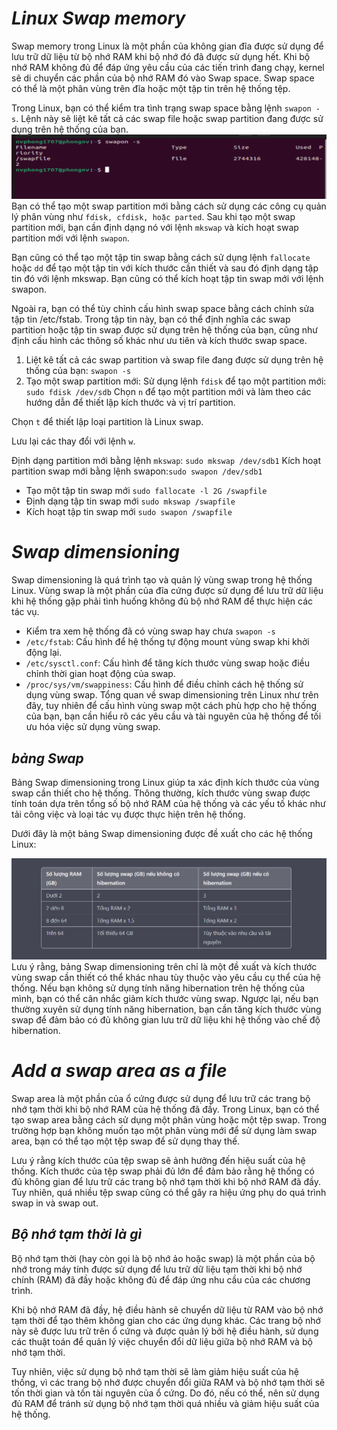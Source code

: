 # ***Linux Swap memory***
Swap memory trong Linux là một phần của không gian đĩa được sử dụng để lưu trữ dữ liệu từ bộ nhớ RAM khi bộ nhớ đó đã được sử dụng hết. Khi bộ nhớ RAM không đủ để đáp ứng yêu cầu của các tiến trình đang chạy, kernel sẽ di chuyển các phần của bộ nhớ RAM đó vào Swap space. Swap space có thể là một phân vùng trên đĩa hoặc một tập tin trên hệ thống tệp.

Trong Linux, bạn có thể kiểm tra tình trạng swap space bằng lệnh `swapon -s`. Lệnh này sẽ liệt kê tất cả các swap file hoặc swap partition đang được sử dụng trên hệ thống của bạn.
![imag](./Img/9.png)
Bạn có thể tạo một swap partition mới bằng cách sử dụng các công cụ quản lý phân vùng như `fdisk, cfdisk, hoặc parted`. Sau khi tạo một swap partition mới, bạn cần định dạng nó với lệnh `mkswap` và kích hoạt swap partition mới với lệnh `swapon`.

Bạn cũng có thể tạo một tập tin swap bằng cách sử dụng lệnh `fallocate` hoặc `dd` để tạo một tập tin với kích thước cần thiết và sau đó định dạng tập tin đó với lệnh mkswap. Bạn cũng có thể kích hoạt tập tin swap mới với lệnh swapon.

Ngoài ra, bạn có thể tùy chỉnh cấu hình swap space bằng cách chỉnh sửa tập tin /etc/fstab. Trong tập tin này, bạn có thể định nghĩa các swap partition hoặc tập tin swap được sử dụng trên hệ thống của bạn, cũng như định cấu hình các thông số khác như ưu tiên và kích thước swap space.

1. Liệt kê tất cả các swap partition và swap file đang được sử dụng trên hệ thống của bạn:
`swapon -s`
2. Tạo một swap partition mới:
Sử dụng lệnh `fdisk` để tạo một partition mới:
`sudo fdisk /dev/sdb`
Chọn `n` để tạo một partition mới và làm theo các hướng dẫn để thiết lập kích thước và vị trí partition.

Chọn `t` để thiết lập loại partition là Linux swap.

Lưu lại các thay đổi với lệnh `w`.

Định dạng partition mới bằng lệnh `mkswap`:
`sudo mkswap /dev/sdb1`
Kích hoạt partition swap mới bằng lệnh swapon:`sudo swapon /dev/sdb1`
- Tạo một tập tin swap mới 
`sudo fallocate -l 2G /swapfile`
- Định dạng tập tin swap mới
`sudo mkswap /swapfile`
- Kích hoạt tập tin swap mới 
`sudo swapon /swapfile`

# ***Swap dimensioning***
Swap dimensioning là quá trình tạo và quản lý vùng swap trong hệ thống Linux. Vùng swap là một phần của đĩa cứng được sử dụng để lưu trữ dữ liệu khi hệ thống gặp phải tình huống không đủ bộ nhớ RAM để thực hiện các tác vụ.
 
- Kiểm tra xem hệ thống đã có vùng swap hay chưa
`swapon -s`
- `/etc/fstab`: Cấu hình để hệ thống tự động mount vùng swap khi khởi động lại.
- `/etc/sysctl.conf`: Cấu hình để tăng kích thước vùng swap hoặc điều chỉnh thời gian hoạt động của swap.
- `/proc/sys/vm/swappiness`: Cấu hình để điều chỉnh cách hệ thống sử dụng vùng swap.
Tổng quan về swap dimensioning trên Linux như trên đây, tuy nhiên để cấu hình vùng swap một cách phù hợp cho hệ thống của bạn, bạn cần hiểu rõ các yêu cầu và tài nguyên của hệ thống để tối ưu hóa việc sử dụng vùng swap.
## ***bảng Swap***
Bảng Swap dimensioning trong Linux giúp ta xác định kích thước của vùng swap cần thiết cho hệ thống. Thông thường, kích thước vùng swap được tính toán dựa trên tổng số bộ nhớ RAM của hệ thống và các yếu tố khác như tải công việc và loại tác vụ được thực hiện trên hệ thống.

Dưới đây là một bảng Swap dimensioning được đề xuất cho các hệ thống Linux:

![imag](./Img/5.png)
Lưu ý rằng, bảng Swap dimensioning trên chỉ là một đề xuất và kích thước vùng swap cần thiết có thể khác nhau tùy thuộc vào yêu cầu cụ thể của hệ thống. Nếu bạn không sử dụng tính năng hibernation trên hệ thống của mình, bạn có thể cân nhắc giảm kích thước vùng swap. Ngược lại, nếu bạn thường xuyên sử dụng tính năng hibernation, bạn cần tăng kích thước vùng swap để đảm bảo có đủ không gian lưu trữ dữ liệu khi hệ thống vào chế độ hibernation.
# ***Add a swap area as a file***
Swap area là một phần của ổ cứng được sử dụng để lưu trữ các trang bộ nhớ tạm thời khi bộ nhớ RAM của hệ thống đã đầy. Trong Linux, bạn có thể tạo swap area bằng cách sử dụng một phân vùng hoặc một tệp swap. Trong trường hợp bạn không muốn tạo một phân vùng mới để sử dụng làm swap area, bạn có thể tạo một tệp swap để sử dụng thay thế.

Lưu ý rằng kích thước của tệp swap sẽ ảnh hưởng đến hiệu suất của hệ thống. Kích thước của tệp swap phải đủ lớn để đảm bảo rằng hệ thống có đủ không gian để lưu trữ các trang bộ nhớ tạm thời khi bộ nhớ RAM đã đầy. Tuy nhiên, quá nhiều tệp swap cũng có thể gây ra hiệu ứng phụ do quá trình swap in và swap out.
## ***Bộ nhớ tạm thời là gì***
Bộ nhớ tạm thời (hay còn gọi là bộ nhớ ảo hoặc swap) là một phần của bộ nhớ trong máy tính được sử dụng để lưu trữ dữ liệu tạm thời khi bộ nhớ chính (RAM) đã đầy hoặc không đủ để đáp ứng nhu cầu của các chương trình.

Khi bộ nhớ RAM đã đầy, hệ điều hành sẽ chuyển dữ liệu từ RAM vào bộ nhớ tạm thời để tạo thêm không gian cho các ứng dụng khác. Các trang bộ nhớ này sẽ được lưu trữ trên ổ cứng và được quản lý bởi hệ điều hành, sử dụng các thuật toán để quản lý việc chuyển đổi dữ liệu giữa bộ nhớ RAM và bộ nhớ tạm thời.

Tuy nhiên, việc sử dụng bộ nhớ tạm thời sẽ làm giảm hiệu suất của hệ thống, vì các trang bộ nhớ được chuyển đổi giữa RAM và bộ nhớ tạm thời sẽ tốn thời gian và tốn tài nguyên của ổ cứng. Do đó, nếu có thể, nên sử dụng đủ RAM để tránh sử dụng bộ nhớ tạm thời quá nhiều và giảm hiệu suất của hệ thống.